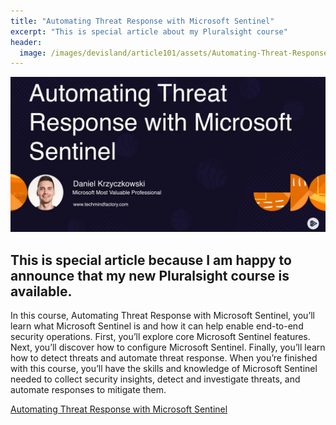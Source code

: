 ```yaml
---
title: "Automating Threat Response with Microsoft Sentinel"
excerpt: "This is special article about my Pluralsight course"
header:
  image: /images/devisland/article101/assets/Automating-Threat-Response-With-MS-Sentinel-Course.png
---
```


<p align="center">
<img src="/images/devisland/article101/assets/Automating-Threat-Response-With-MS-Sentinel-Course.png?raw=true" alt="Automating Threat Response with Microsoft Sentinel"/>
</p>

## This is special article because I am happy to announce that my new Pluralsight course is available.

In this course, Automating Threat Response with Microsoft Sentinel, you’ll learn what Microsoft Sentinel is and how it can help enable end-to-end security operations. First, you’ll explore core Microsoft Sentinel features.
Next, you’ll discover how to configure Microsoft Sentinel. Finally, you’ll learn how to detect threats and automate threat response.
When you’re finished with this course, you’ll have the skills and knowledge of Microsoft Sentinel needed to collect security insights, detect and investigate threats, and automate responses to mitigate them. 

[Automating Threat Response with Microsoft Sentinel](https://learn.acloud.guru/course/f0fc72ac-99d2-4683-b188-5bd816ac5de9/overview?utm_source=youtube&utm_medium=video&utm_campaign=authordemo)

